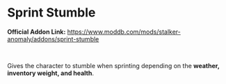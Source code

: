 # Sprint Stumble

**Official Addon Link:** https://www.moddb.com/mods/stalker-anomaly/addons/sprint-stumble

<br>

Gives the character to stumble when sprinting depending on the **weather, inventory weight, and health**.

